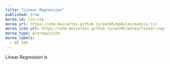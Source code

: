 ```yaml
---
title: "Linear Regression"
published: true
morea_id: lin-reg
morea_url: https://uhm-descartes.github.io/ee345/modules/module-lr/
morea_icon_url: https://uhm-descartes.github.io/ee345/morea/linear-regression/linear-regression.png
morea_type: prerequisite
morea_labels:
  - EE 345
---
```

Linear Regression
is

